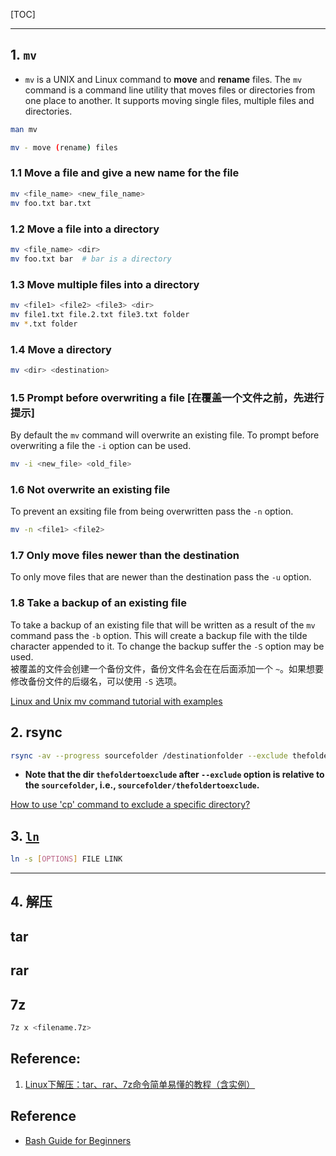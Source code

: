[TOC]

---

## 1. `mv`

* `mv` is a UNIX and Linux command to **move** and **rename** files.
The `mv` command is a command line utility that moves files or directories from one place to another. 
It supports moving single files, multiple files and directories.
```bash
man mv

mv - move (rename) files
```

### 1.1 Move a file and give a new name for the file
```bash
mv <file_name> <new_file_name>
mv foo.txt bar.txt
```

### 1.2 Move a file into a directory
```bash
mv <file_name> <dir>
mv foo.txt bar  # bar is a directory
```

### 1.3 Move multiple files into a directory
```bash
mv <file1> <file2> <file3> <dir>
mv file1.txt file.2.txt file3.txt folder
mv *.txt folder
```

### 1.4 Move a directory
```bash
mv <dir> <destination>
```

### 1.5 Prompt before overwriting a file [在覆盖一个文件之前，先进行提示]
By default the `mv` command will overwrite an existing file.
To prompt before overwriting a file the `-i` option can be used.
```bash
mv -i <new_file> <old_file>
```

### 1.6 Not overwrite an existing file
To prevent an exsiting file from being overwritten pass the `-n` option.
```bash
mv -n <file1> <file2>
```

### 1.7 Only move files newer than the destination
To only move files that are newer than the destination pass the `-u` option.

### 1.8 Take a backup of an existing file
To take a backup of an existing file that will be written as a result of the `mv` command pass the `-b` option. 
This will create a backup file with the tilde character appended to it. To change the backup suffer the `-S` option may be used.         
被覆盖的文件会创建一个备份文件，备份文件名会在在后面添加一个 `~`。如果想要修改备份文件的后缀名，可以使用 `-S` 选项。

[Linux and Unix mv command tutorial with examples](https://shapeshed.com/unix-mv/)



## 2. rsync

```bash
rsync -av --progress sourcefolder /destinationfolder --exclude thefoldertoexclude --exclude anotherfoldertoexclude
```

* **Note that the dir `thefoldertoexclude` after `--exclude` option is relative to the `sourcefolder`, i.e., `sourcefolder/thefoldertoexclude`.**



[How to use 'cp' command to exclude a specific directory?](https://stackoverflow.com/questions/4585929/how-to-use-cp-command-to-exclude-a-specific-directory)



## 3. [`ln`](https://linuxize.com/post/how-to-create-symbolic-links-in-linux-using-the-ln-command/)

```bash
ln -s [OPTIONS] FILE LINK
```

---
## 4. 解压

## tar


## rar


## 7z
```bash
7z x <filename.7z>
```


## Reference:
1. [Linux下解压：tar、rar、7z命令简单易懂的教程（含实例）](https://blog.csdn.net/AC_huang/article/details/23279641)

## Reference
* [Bash Guide for Beginners](https://tldp.org/LDP/Bash-Beginners-Guide/html/index.html)